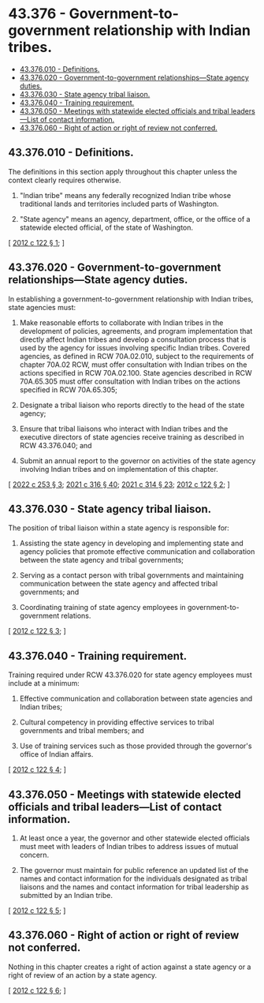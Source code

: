 # 43.376 - Government-to-government relationship with Indian tribes.
* [43.376.010 - Definitions.](#43376010---definitions)
* [43.376.020 - Government-to-government relationships—State agency duties.](#43376020---government-to-government-relationshipsstate-agency-duties)
* [43.376.030 - State agency tribal liaison.](#43376030---state-agency-tribal-liaison)
* [43.376.040 - Training requirement.](#43376040---training-requirement)
* [43.376.050 - Meetings with statewide elected officials and tribal leaders—List of contact information.](#43376050---meetings-with-statewide-elected-officials-and-tribal-leaderslist-of-contact-information)
* [43.376.060 - Right of action or right of review not conferred.](#43376060---right-of-action-or-right-of-review-not-conferred)
## 43.376.010 - Definitions.
The definitions in this section apply throughout this chapter unless the context clearly requires otherwise.

1. "Indian tribe" means any federally recognized Indian tribe whose traditional lands and territories included parts of Washington.

2. "State agency" means an agency, department, office, or the office of a statewide elected official, of the state of Washington.

\[ [2012 c 122 § 1](https://lawfilesext.leg.wa.gov/biennium/2011-12/Pdf/Bills/Session%20Laws/Senate/6175.SL.pdf?cite=2012%20c%20122%20§%201); \]

## 43.376.020 - Government-to-government relationships—State agency duties.
In establishing a government-to-government relationship with Indian tribes, state agencies must:

1. Make reasonable efforts to collaborate with Indian tribes in the development of policies, agreements, and program implementation that directly affect Indian tribes and develop a consultation process that is used by the agency for issues involving specific Indian tribes. Covered agencies, as defined in RCW 70A.02.010, subject to the requirements of chapter 70A.02 RCW, must offer consultation with Indian tribes on the actions specified in RCW 70A.02.100. State agencies described in RCW 70A.65.305 must offer consultation with Indian tribes on the actions specified in RCW 70A.65.305;

2. Designate a tribal liaison who reports directly to the head of the state agency;

3. Ensure that tribal liaisons who interact with Indian tribes and the executive directors of state agencies receive training as described in RCW 43.376.040; and

4. Submit an annual report to the governor on activities of the state agency involving Indian tribes and on implementation of this chapter.

\[ [2022 c 253 § 3](https://lawfilesext.leg.wa.gov/biennium/2021-22/Pdf/Bills/Session%20Laws/House/1753-S.SL.pdf?cite=2022%20c%20253%20§%203); [2021 c 316 § 40](https://lawfilesext.leg.wa.gov/biennium/2021-22/Pdf/Bills/Session%20Laws/Senate/5126-S2.SL.pdf?cite=2021%20c%20316%20§%2040); [2021 c 314 § 23](https://lawfilesext.leg.wa.gov/biennium/2021-22/Pdf/Bills/Session%20Laws/Senate/5141-S2.SL.pdf?cite=2021%20c%20314%20§%2023); [2012 c 122 § 2](https://lawfilesext.leg.wa.gov/biennium/2011-12/Pdf/Bills/Session%20Laws/Senate/6175.SL.pdf?cite=2012%20c%20122%20§%202); \]

## 43.376.030 - State agency tribal liaison.
The position of tribal liaison within a state agency is responsible for:

1. Assisting the state agency in developing and implementing state and agency policies that promote effective communication and collaboration between the state agency and tribal governments;

2. Serving as a contact person with tribal governments and maintaining communication between the state agency and affected tribal governments; and

3. Coordinating training of state agency employees in government-to-government relations.

\[ [2012 c 122 § 3](https://lawfilesext.leg.wa.gov/biennium/2011-12/Pdf/Bills/Session%20Laws/Senate/6175.SL.pdf?cite=2012%20c%20122%20§%203); \]

## 43.376.040 - Training requirement.
Training required under RCW 43.376.020 for state agency employees must include at a minimum:

1. Effective communication and collaboration between state agencies and Indian tribes;

2. Cultural competency in providing effective services to tribal governments and tribal members; and

3. Use of training services such as those provided through the governor's office of Indian affairs.

\[ [2012 c 122 § 4](https://lawfilesext.leg.wa.gov/biennium/2011-12/Pdf/Bills/Session%20Laws/Senate/6175.SL.pdf?cite=2012%20c%20122%20§%204); \]

## 43.376.050 - Meetings with statewide elected officials and tribal leaders—List of contact information.
1. At least once a year, the governor and other statewide elected officials must meet with leaders of Indian tribes to address issues of mutual concern.

2. The governor must maintain for public reference an updated list of the names and contact information for the individuals designated as tribal liaisons and the names and contact information for tribal leadership as submitted by an Indian tribe.

\[ [2012 c 122 § 5](https://lawfilesext.leg.wa.gov/biennium/2011-12/Pdf/Bills/Session%20Laws/Senate/6175.SL.pdf?cite=2012%20c%20122%20§%205); \]

## 43.376.060 - Right of action or right of review not conferred.
Nothing in this chapter creates a right of action against a state agency or a right of review of an action by a state agency.

\[ [2012 c 122 § 6](https://lawfilesext.leg.wa.gov/biennium/2011-12/Pdf/Bills/Session%20Laws/Senate/6175.SL.pdf?cite=2012%20c%20122%20§%206); \]

